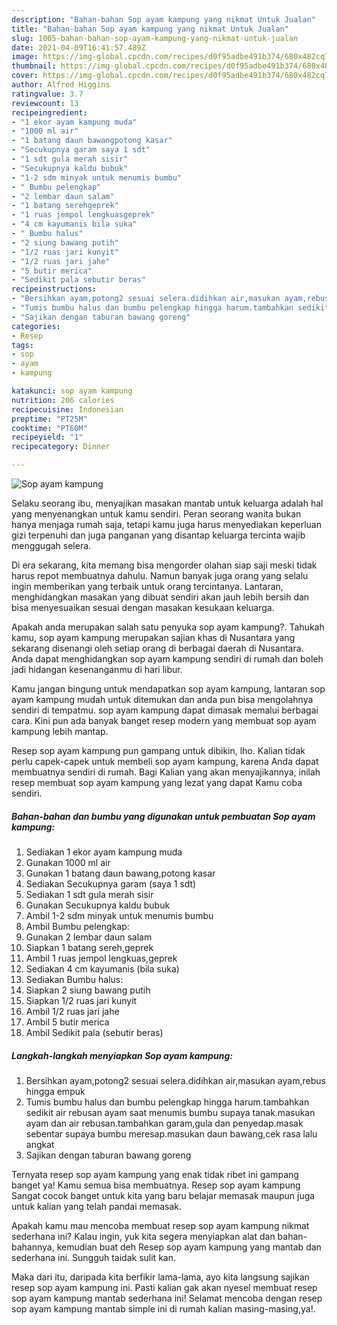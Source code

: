 ```yaml
---
description: "Bahan-bahan Sop ayam kampung yang nikmat Untuk Jualan"
title: "Bahan-bahan Sop ayam kampung yang nikmat Untuk Jualan"
slug: 1005-bahan-bahan-sop-ayam-kampung-yang-nikmat-untuk-jualan
date: 2021-04-09T16:41:57.489Z
image: https://img-global.cpcdn.com/recipes/d0f95adbe491b374/680x482cq70/sop-ayam-kampung-foto-resep-utama.jpg
thumbnail: https://img-global.cpcdn.com/recipes/d0f95adbe491b374/680x482cq70/sop-ayam-kampung-foto-resep-utama.jpg
cover: https://img-global.cpcdn.com/recipes/d0f95adbe491b374/680x482cq70/sop-ayam-kampung-foto-resep-utama.jpg
author: Alfred Higgins
ratingvalue: 3.7
reviewcount: 13
recipeingredient:
- "1 ekor ayam kampung muda"
- "1000 ml air"
- "1 batang daun bawangpotong kasar"
- "Secukupnya garam saya 1 sdt"
- "1 sdt gula merah sisir"
- "Secukupnya kaldu bubuk"
- "1-2 sdm minyak untuk menumis bumbu"
- " Bumbu pelengkap"
- "2 lembar daun salam"
- "1 batang serehgeprek"
- "1 ruas jempol lengkuasgeprek"
- "4 cm kayumanis bila suka"
- " Bumbu halus"
- "2 siung bawang putih"
- "1/2 ruas jari kunyit"
- "1/2 ruas jari jahe"
- "5 butir merica"
- "Sedikit pala sebutir beras"
recipeinstructions:
- "Bersihkan ayam,potong2 sesuai selera.didihkan air,masukan ayam,rebus hingga empuk"
- "Tumis bumbu halus dan bumbu pelengkap hingga harum.tambahkan sedikit air rebusan ayam saat menumis bumbu supaya tanak.masukan ayam dan air rebusan.tambahkan garam,gula dan penyedap.masak sebentar supaya bumbu meresap.masukan daun bawang,cek rasa lalu angkat"
- "Sajikan dengan taburan bawang goreng"
categories:
- Resep
tags:
- sop
- ayam
- kampung

katakunci: sop ayam kampung 
nutrition: 206 calories
recipecuisine: Indonesian
preptime: "PT25M"
cooktime: "PT60M"
recipeyield: "1"
recipecategory: Dinner

---
```



![Sop ayam kampung](https://img-global.cpcdn.com/recipes/d0f95adbe491b374/680x482cq70/sop-ayam-kampung-foto-resep-utama.jpg)

Selaku seorang ibu, menyajikan masakan mantab untuk keluarga adalah hal yang menyenangkan untuk kamu sendiri. Peran seorang  wanita bukan hanya menjaga rumah saja, tetapi kamu juga harus menyediakan keperluan gizi terpenuhi dan juga panganan yang disantap keluarga tercinta wajib menggugah selera.

Di era  sekarang, kita memang bisa mengorder olahan siap saji meski tidak harus repot membuatnya dahulu. Namun banyak juga orang yang selalu ingin memberikan yang terbaik untuk orang tercintanya. Lantaran, menghidangkan masakan yang dibuat sendiri akan jauh lebih bersih dan bisa menyesuaikan sesuai dengan masakan kesukaan keluarga. 



Apakah anda merupakan salah satu penyuka sop ayam kampung?. Tahukah kamu, sop ayam kampung merupakan sajian khas di Nusantara yang sekarang disenangi oleh setiap orang di berbagai daerah di Nusantara. Anda dapat menghidangkan sop ayam kampung sendiri di rumah dan boleh jadi hidangan kesenanganmu di hari libur.

Kamu jangan bingung untuk mendapatkan sop ayam kampung, lantaran sop ayam kampung mudah untuk ditemukan dan anda pun bisa mengolahnya sendiri di tempatmu. sop ayam kampung dapat dimasak memalui berbagai cara. Kini pun ada banyak banget resep modern yang membuat sop ayam kampung lebih mantap.

Resep sop ayam kampung pun gampang untuk dibikin, lho. Kalian tidak perlu capek-capek untuk membeli sop ayam kampung, karena Anda dapat membuatnya sendiri di rumah. Bagi Kalian yang akan menyajikannya, inilah resep membuat sop ayam kampung yang lezat yang dapat Kamu coba sendiri.

<!--inarticleads1-->

##### Bahan-bahan dan bumbu yang digunakan untuk pembuatan Sop ayam kampung:

1. Sediakan 1 ekor ayam kampung muda
1. Gunakan 1000 ml air
1. Gunakan 1 batang daun bawang,potong kasar
1. Sediakan Secukupnya garam (saya 1 sdt)
1. Sediakan 1 sdt gula merah sisir
1. Gunakan Secukupnya kaldu bubuk
1. Ambil 1-2 sdm minyak untuk menumis bumbu
1. Ambil  Bumbu pelengkap:
1. Gunakan 2 lembar daun salam
1. Siapkan 1 batang sereh,geprek
1. Ambil 1 ruas jempol lengkuas,geprek
1. Sediakan 4 cm kayumanis (bila suka)
1. Sediakan  Bumbu halus:
1. Siapkan 2 siung bawang putih
1. Siapkan 1/2 ruas jari kunyit
1. Ambil 1/2 ruas jari jahe
1. Ambil 5 butir merica
1. Ambil Sedikit pala (sebutir beras)




<!--inarticleads2-->

##### Langkah-langkah menyiapkan Sop ayam kampung:

1. Bersihkan ayam,potong2 sesuai selera.didihkan air,masukan ayam,rebus hingga empuk
1. Tumis bumbu halus dan bumbu pelengkap hingga harum.tambahkan sedikit air rebusan ayam saat menumis bumbu supaya tanak.masukan ayam dan air rebusan.tambahkan garam,gula dan penyedap.masak sebentar supaya bumbu meresap.masukan daun bawang,cek rasa lalu angkat
1. Sajikan dengan taburan bawang goreng




Ternyata resep sop ayam kampung yang enak tidak ribet ini gampang banget ya! Kamu semua bisa membuatnya. Resep sop ayam kampung Sangat cocok banget untuk kita yang baru belajar memasak maupun juga untuk kalian yang telah pandai memasak.

Apakah kamu mau mencoba membuat resep sop ayam kampung nikmat sederhana ini? Kalau ingin, yuk kita segera menyiapkan alat dan bahan-bahannya, kemudian buat deh Resep sop ayam kampung yang mantab dan sederhana ini. Sungguh taidak sulit kan. 

Maka dari itu, daripada kita berfikir lama-lama, ayo kita langsung sajikan resep sop ayam kampung ini. Pasti kalian gak akan nyesel membuat resep sop ayam kampung mantab sederhana ini! Selamat mencoba dengan resep sop ayam kampung mantab simple ini di rumah kalian masing-masing,ya!.

